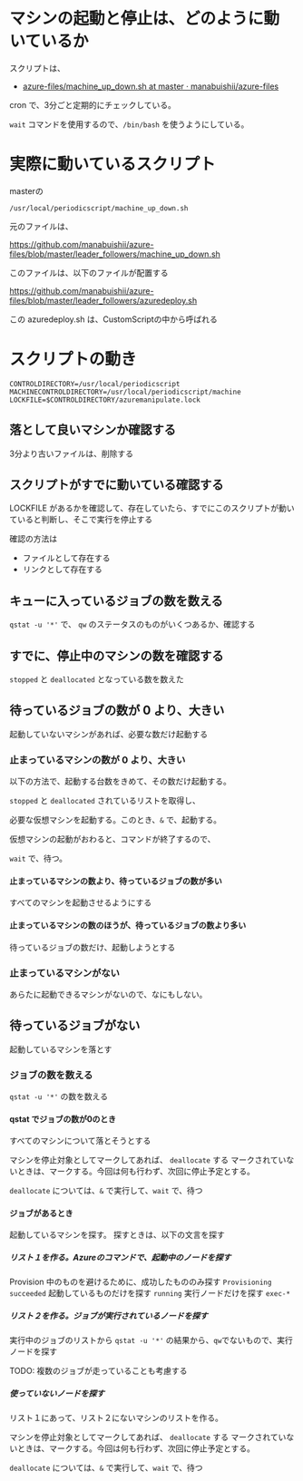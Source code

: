 # マシンの起動と停止は、どのように動いているか

スクリプトは、

* [azure-files/machine_up_down.sh at master · manabuishii/azure-files](https://github.com/manabuishii/azure-files/blob/master/leader_followers/machine_up_down.sh)

cron で、3分ごと定期的にチェックしている。

`wait` コマンドを使用するので、`/bin/bash` を使うようにしている。

# 実際に動いているスクリプト

masterの

```
/usr/local/periodicscript/machine_up_down.sh
```

元のファイルは、


https://github.com/manabuishii/azure-files/blob/master/leader_followers/machine_up_down.sh

このファイルは、以下のファイルが配置する

https://github.com/manabuishii/azure-files/blob/master/leader_followers/azuredeploy.sh

この azuredeploy.sh は、CustomScriptの中から呼ばれる

# スクリプトの動き

```
CONTROLDIRECTORY=/usr/local/periodicscript
MACHINECONTROLDIRECTORY=/usr/local/periodicscript/machine
LOCKFILE=$CONTROLDIRECTORY/azuremanipulate.lock
```

## 落として良いマシンか確認する

3分より古いファイルは、削除する

## スクリプトがすでに動いている確認する

LOCKFILE があるかを確認して、存在していたら、すでにこのスクリプトが動いていると判断し、そこで実行を停止する

確認の方法は

* ファイルとして存在する
* リンクとして存在する

## キューに入っているジョブの数を数える

`qstat -u '*'` で、 `qw` のステータスのものがいくつあるか、確認する

## すでに、停止中のマシンの数を確認する

`stopped` と `deallocated` となっている数を数えた

## 待っているジョブの数が 0 より、大きい

起動していないマシンがあれば、必要な数だけ起動する

### 止まっているマシンの数が 0 より、大きい

以下の方法で、起動する台数をきめて、その数だけ起動する。

`stopped` と `deallocated` されているリストを取得し、

必要な仮想マシンを起動する。このとき、`&` で、起動する。

仮想マシンの起動がおわると、コマンドが終了するので、

``wait`` で、待つ。

#### 止まっているマシンの数より、待っているジョブの数が多い

すべてのマシンを起動させるようにする

#### 止まっているマシンの数のほうが、待っているジョブの数より多い

待っているジョブの数だけ、起動しようとする


### 止まっているマシンがない

あらたに起動できるマシンがないので、なにもしない。


## 待っているジョブがない

起動しているマシンを落とす

### ジョブの数を数える

`qstat -u '*'` の数を数える

#### qstat でジョブの数が0のとき

すべてのマシンについて落とそうとする

マシンを停止対象としてマークしてあれば、 `deallocate` する
マークされていないときは、マークする。今回は何も行わず、次回に停止予定とする。

`deallocate` については、`&` で実行して、`wait` で、待つ

#### ジョブがあるとき

起動しているマシンを探す。
探すときは、以下の文言を探す

##### リスト１を作る。Azureのコマンドで、起動中のノードを探す

Provision 中のものを避けるために、成功したもののみ探す
`Provisioning succeeded`
起動しているものだけを探す
`running`
実行ノードだけを探す
`exec-*`

##### リスト２を作る。ジョブが実行されているノードを探す

実行中のジョブのリストから
`qstat -u '*'` の結果から、`qw`でないもので、実行ノードを探す

TODO: 複数のジョブが走っていることも考慮する

##### 使っていないノードを探す

リスト１にあって、リスト２にないマシンのリストを作る。

マシンを停止対象としてマークしてあれば、 `deallocate` する
マークされていないときは、マークする。今回は何も行わず、次回に停止予定とする。

`deallocate` については、`&` で実行して、`wait` で、待つ
